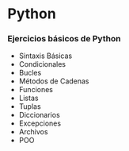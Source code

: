 # Python

### Ejercicios básicos de Python

* Sintaxis Básicas
* Condicionales
* Bucles
* Métodos de Cadenas
* Funciones
* Listas
* Tuplas
* Diccionarios
* Excepciones
* Archivos
* POO
